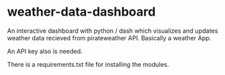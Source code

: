 # weather-data-dashboard
An interactive dashboard with python / dash which visualizes and updates weather data recieved from pirateweather API.
Basically a weather App.

An API key also is needed.

There is a requirements.txt file for installing the modules.
